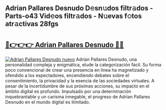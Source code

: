 ## Adrian Pallares Desnudo D𝚎sn𝚞dos filtr𝚊dos - Parts-o43 Vid𝚎os filtr𝚊dos - N𝚞evas f𝚘tos atr𝚊ctivas 28fgs

# <h2><a href="http://mb1he7.tromn.icu/?c=Adrian+Pallares+Desnudo">🔗👉👉👉 Adrian Pallares Desnudo 🔗🔗</a></h2>

[![Adrian Pallares Desnudo nuevo](https://i.imgur.com/pEAQMta.gif)](http://mb1he7.tromn.icu/?c=Adrian+Pallares+Desnudo)
Adrian Pallares Desnudo, una personalidad compleja y enigmática, elude la categorización fácil. Su forma poco convencional de crear una presencia en línea ha magnetizado y ofendido a los espectadores, encendiendo debates sobre el consentimiento, la privacidad y la esencia de las sociedades virtuales. A pesar de la incertidumbre de sus próximas acciones, su impacto en el ámbito digital es profundo. Impulsado por una determinación inquebrantable y un carisma innegable, el progreso de Adrian Pallares Desnudo en el mundo digital es ilimitado.
